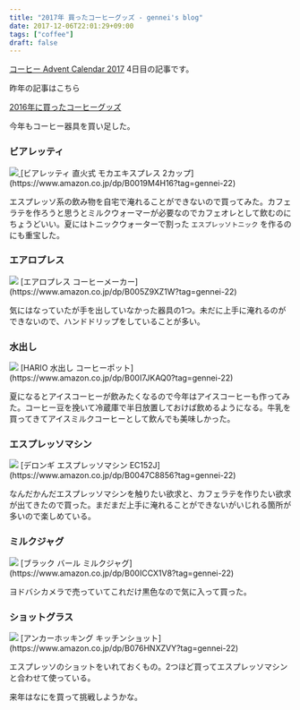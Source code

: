 ```yaml
---
title: "2017年 買ったコーヒーグッズ - gennei's blog"
date: 2017-12-06T22:01:29+09:00
tags: ["coffee"]
draft: false
---
```


[コーヒー Advent Calendar 2017](https://adventar.org/calendars/2233) 4日目の記事です。

昨年の記事はこちら

[2016年に買ったコーヒーグッズ](http://gennei.hatenablog.jp/entry/2016/12/05/010717)

今年もコーヒー器具を買い足した。

### ビアレッティ
<a target="_blank" href="https://www.amazon.co.jp/dp/B0019M4H16?tag=gennei-22">
<img border="0" src="https://ws-fe.amazon-adsystem.com/widgets/q?MarketPlace=JP&ASIN=B0019M4H16&ServiceVersion=20070822&ID=AsinImage&WS=1&Format=_SL160_&tag=gennei-22">
</a>
[ビアレッティ 直火式 モカエキスプレス 2カップ](https://www.amazon.co.jp/dp/B0019M4H16?tag=gennei-22)

エスプレッソ系の飲み物を自宅で淹れることができないので買ってみた。カフェラテを作ろうと思うとミルクウォーマーが必要なのでカフェオレとして飲むのにちょうどいい。夏にはトニックウォーターで割った `エスプレッソトニック` を作るのにも重宝した。

### エアロプレス
<a target="_blank" href="https://www.amazon.co.jp/dp/B005Z9XZ1W?tag=gennei-22">
<img border="0" src="//ws-fe.amazon-adsystem.com/widgets/q?_encoding=UTF8&MarketPlace=JP&ASIN=B005Z9XZ1W&ServiceVersion=20070822&ID=AsinImage&WS=1&Format=_SL160_&tag=gennei-22"></a>
[エアロプレス コーヒーメーカー](https://www.amazon.co.jp/dp/B005Z9XZ1W?tag=gennei-22)

気にはなっていたが手を出していなかった器具の1つ。未だに上手に淹れるのができないので、ハンドドリップをしていることが多い。

### 水出し
<a target="_blank" href="https://www.amazon.co.jp/dp/B00I7JKAQ0?tag=gennei-22">
<img border="0" src="//ws-fe.amazon-adsystem.com/widgets/q?_encoding=UTF8&MarketPlace=JP&ASIN=B00I7JKAQ0&ServiceVersion=20070822&ID=AsinImage&WS=1&Format=_SL160_&tag=gennei-22"></a>
[HARIO 水出し コーヒーポット](https://www.amazon.co.jp/dp/B00I7JKAQ0?tag=gennei-22)

夏になるとアイスコーヒーが飲みたくなるので今年はアイスコーヒーも作ってみた。コーヒー豆を挽いて冷蔵庫で半日放置しておけば飲めるようになる。牛乳を買ってきてアイスミルクコーヒーとして飲んでも美味しかった。

### エスプレッソマシン
<a target="_blank" href="https://www.amazon.co.jp/dp/B0047C8856?tag=gennei-22">
<img border="0" src="//ws-fe.amazon-adsystem.com/widgets/q?_encoding=UTF8&MarketPlace=JP&ASIN=B0047C8856&ServiceVersion=20070822&ID=AsinImage&WS=1&Format=_SL160_&tag=gennei-22"></a>
[デロンギ エスプレッソマシン EC152J](https://www.amazon.co.jp/dp/B0047C8856?tag=gennei-22)

なんだかんだエスプレッソマシンを触りたい欲求と、カフェラテを作りたい欲求が出てきたので買った。まだまだ上手に淹れることができないがいじれる箇所が多いので楽しめている。

### ミルクジャグ
<a target="_blank" href="https://www.amazon.co.jp/dp/B00ICCX1V8?tag=gennei-22">
<img border="0" src="//ws-fe.amazon-adsystem.com/widgets/q?_encoding=UTF8&MarketPlace=JP&ASIN=B00ICCX1V8&ServiceVersion=20070822&ID=AsinImage&WS=1&Format=_SL160_&tag=gennei-22"></a>
[ブラック バール ミルクジャグ](https://www.amazon.co.jp/dp/B00ICCX1V8?tag=gennei-22)

ヨドバシカメラで売っていてこれだけ黒色なので気に入って買った。

### ショットグラス
<a target="_blank" href="https://www.amazon.co.jp/dp/B076HNXZVY?tag=gennei-22">
<img border="0" src="//ws-fe.amazon-adsystem.com/widgets/q?_encoding=UTF8&MarketPlace=JP&ASIN=B076HNXZVY&ServiceVersion=20070822&ID=AsinImage&WS=1&Format=_SL160_&tag=gennei-22"></a>
[アンカーホッキング キッチンショット](https://www.amazon.co.jp/dp/B076HNXZVY?tag=gennei-22)

エスプレッソのショットをいれておくもの。2つほど買ってエスプレッソマシンと合わせて使っている。

来年はなにを買って挑戦しようかな。
